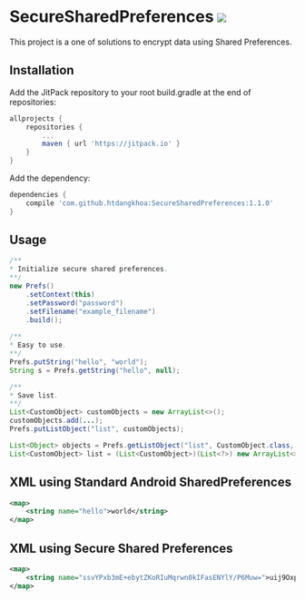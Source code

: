 # SecureSharedPreferences [![](https://jitpack.io/v/htdangkhoa/SecureSharedPreferences.svg)](https://jitpack.io/#htdangkhoa/SecureSharedPreferences)

This project is a one of solutions to encrypt data using Shared Preferences.
  
## Installation
Add the JitPack repository to your root build.gradle at the end of repositories:
```gradle
allprojects {
    repositories {
        ...
        maven { url 'https://jitpack.io' }
    }
}
```
Add the dependency:
```gradle
dependencies {
	compile 'com.github.htdangkhoa:SecureSharedPreferences:1.1.0'
}
```

## Usage
```java
/**
* Initialize secure shared preferences.
**/
new Prefs()
    .setContext(this)
    .setPassword("password")
    .setFilename("example_filename")
    .build();
    
/**
* Easy to use.
**/
Prefs.putString("hello", "world");
String s = Prefs.getString("hello", null);

/**
* Save list.
**/
List<CustomObject> customObjects = new ArrayList<>();
customObjects.add(...);
Prefs.putListObject("list", customObjects);

List<Object> objects = Prefs.getListObject("list", CustomObject.class, null);
List<CustomObject> list = (List<CustomObject>)(List<?>) new ArrayList<>(objects); 
```

## XML using Standard Android SharedPreferences
```xml
<map>
    <string name="hello">world</string>
</map>
```
## XML using Secure Shared Preferences
```xml
<map>
	<string name="ssvYPxb3mE+ebytZKoRIuMqrwn0kIFasENYlY/P6Muw=">uij9OxpVOB+N9mvLketIjQ==:dfYsnMagXw4DDeqmA2EnXocPJu8nsVp9WP2Zj0k+JUc=:XjVBOMAViOv4WEZme2+bbw==</string>
</map>
```
